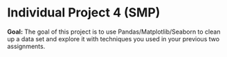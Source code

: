 # Individual Project 4 (SMP)

**Goal:** The goal of this project is to use Pandas/Matplotlib/Seaborn to clean up a data set and explore it with techniques
you used in your previous two assignments.
